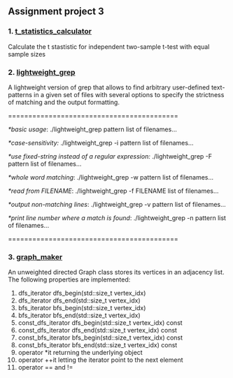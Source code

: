 ## Assignment project 3
### 1. [t_statistics_calculator](t_statistics_calculator.cpp)
Calculate the t stastistic for independent two-sample t-test with equal sample sizes 

### 2. [lightweight_grep](assignment3/code/lightweight_grep.cpp)
A lightweight version of grep that allows to find arbitrary user-defined text-patterns in a given set of files with several options to specify the strictness of matching and the output formatting. 

==========================================

_*basic usage_: ./lightweight_grep pattern list of filenames...

_*case-sensitivity:_ ./lightweight_grep -i pattern list of filenames...

_*use fixed-string instead of a regular expression:_ ./lightweight_grep -F pattern list of filenames...

_*whole word matching_: ./lightweight_grep -w pattern list of filenames...

_*read from FILENAME_: ./lightweight_grep -f FILENAME list of filenames...

_*output non-matching lines_: ./lightweight_grep -v pattern list of filenames...

_*print line number where a match is found_: ./lightweight_grep -n pattern list of filenames...

==========================================

### 3. [graph_maker](assignment3/code/graph.hpp)
An unweighted directed Graph class stores its vertices in an adjacency list. The following properties are implemented:

1. dfs_iterator dfs_begin(std::size_t vertex_idx)
2. dfs_iterator dfs_end(std::size_t vertex_idx)
3. bfs_iterator bfs_begin(std::size_t vertex_idx)
4. bfs_iterator bfs_end(std::size_t vertex_idx)
5. const_dfs_iterator dfs_begin(std::size_t vertex_idx) const
6. const_dfs_iterator dfs_end(std::size_t vertex_idx) const
7. const_bfs_iterator bfs_begin(std::size_t vertex_idx) const 
8. const_bfs_iterator bfs_end(std::size_t vertex_idx) const
9. operator *it returning the underlying object
10. operator ++it letting the iterator point to the next element
11. operator == and != 
